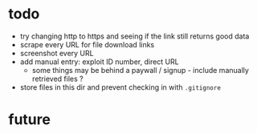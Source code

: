 # todo
- try changing http to https and seeing if the link still returns good data
- scrape every URL for file download links
- screenshot every URL
- add manual entry: exploit ID number, direct URL
  - some things may be behind a paywall / signup - include manually retrieved files ?
- store files in this dir and prevent checking in with `.gitignore`

# future
